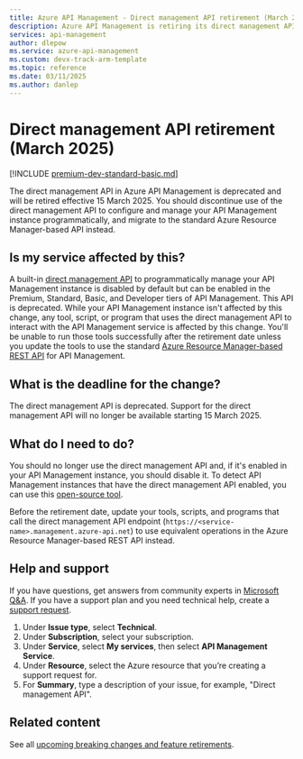 ```yaml
---
title: Azure API Management - Direct management API retirement (March 2025)
description: Azure API Management is retiring its direct management API as of March 2025. Use the Azure Resource Manager-based API instead.
services: api-management
author: dlepow
ms.service: azure-api-management
ms.custom: devx-track-arm-template
ms.topic: reference
ms.date: 03/11/2025
ms.author: danlep
---
```


# Direct management API retirement (March 2025)

[!INCLUDE [premium-dev-standard-basic.md](../../../includes/api-management-availability-premium-dev-standard-basic.md)]

The direct management API in Azure API Management is deprecated and will be retired effective 15 March 2025. You should discontinue use of the direct management API to configure and manage your API Management instance programmatically, and migrate to the standard Azure Resource Manager-based API instead.

## Is my service affected by this?

A built-in [direct management API](/rest/api/apimanagement/apimanagementrest/api-management-rest) to programmatically manage your API Management instance is disabled by default but can be enabled in the Premium, Standard, Basic, and Developer tiers of API Management. This API is deprecated. While your API Management instance isn't affected by this change, any tool, script, or program that uses the direct management API to interact with the API Management service is affected by this change. You'll be unable to run those tools successfully after the retirement date unless you update the tools to use the standard [Azure Resource Manager-based REST API](/rest/api/apimanagement) for API Management.

## What is the deadline for the change?

The direct management API is deprecated. Support for the direct management API will no longer be available starting 15 March 2025.

## What do I need to do?

You should no longer use the direct management API and, if it's enabled in your API Management instance, you should disable it. To detect API Management instances that have the direct management API enabled, you can use this [open-source tool](https://github.com/simonkurtz-MSFT/api-management-discover-direct-management-api-status). 

Before the retirement date, update your tools, scripts, and programs that call the direct management API endpoint (`https://<service-name>.management.azure-api.net`) to use equivalent operations in the Azure Resource Manager-based REST API instead. 

## Help and support

If you have questions, get answers from community experts in [Microsoft Q&A](/answers). If you have a support plan and you need technical help, create a [support request](https://portal.azure.com/#view/Microsoft_Azure_Support/HelpAndSupportBlade/~/overview).

1. Under **Issue type**, select **Technical**.  
1. Under **Subscription**, select your subscription.  
1. Under **Service**, select **My services**, then select **API Management Service**. 
1. Under **Resource**, select the Azure resource that you’re creating a support request for.  
1. For **Summary**, type a description of your issue, for example, "Direct management API". 

## Related content

See all [upcoming breaking changes and feature retirements](overview.md).
